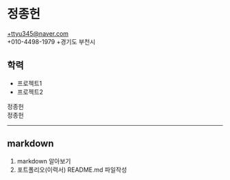 # 정종헌
+ttyu345@naver.com  
+010-4498-1979
+경기도 부천시  

## 학력

+ 프로젝트1
+ 프로젝트2

정종헌  
정종헌

---
markdown
---


1. markdown 알아보기
2. 포트폴리오(이력서) README.md 파일작성
